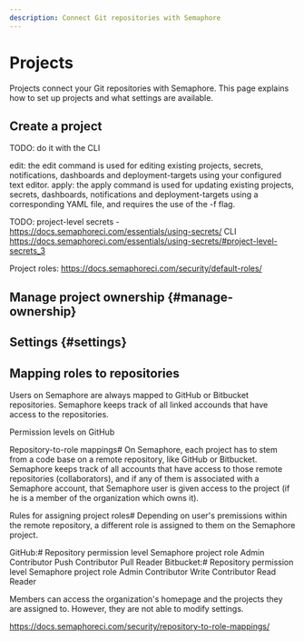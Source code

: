 ```yaml
---
description: Connect Git repositories with Semaphore
---
```


# Projects

Projects connect your Git repositories with Semaphore. This page explains how to set up projects and what settings are available.


## Create a project

TODO: do it with the CLI

edit: the edit command is used for editing existing projects, secrets, notifications, dashboards and deployment-targets using your configured text editor.
apply: the apply command is used for updating existing projects, secrets, dashboards, notifications and deployment-targets using a corresponding YAML file, and requires the use of the -f flag.

TODO: project-level secrets - https://docs.semaphoreci.com/essentials/using-secrets/
    CLI
    https://docs.semaphoreci.com/essentials/using-secrets/#project-level-secrets_3


Project roles: https://docs.semaphoreci.com/security/default-roles/

## Manage project ownership {#manage-ownership}

## Settings {#settings}

## Mapping roles to repositories

Users on Semaphore are always mapped to GitHub or Bitbucket repositories. Semaphore keeps track of all linked accounds that have access to the repositories.

Permission levels on GitHub

Repository-to-role mappings#
On Semaphore, each project has to stem from a code base on a remote repository, like GitHub or Bitbucket. Semaphore keeps track of all accounts that have access to those remote repositories (collaborators), and if any of them is associated with a Semaphore account, that Semaphore user is given access to the project (if he is a member of the organization which owns it).

Rules for assigning project roles#
Depending on user's premissions within the remote repository, a different role is assigned to them on the Semaphore project.

GitHub:#
Repository permission level	Semaphore project role
Admin	Contributor
Push	Contributor
Pull	Reader
Bitbucket:#
Repository permission level	Semaphore project role
Admin	Contributor
Write	Contributor
Read	Reader

Members can access the organization's homepage and the projects they are assigned to. However, they are not able to modify settings.

https://docs.semaphoreci.com/security/repository-to-role-mappings/


